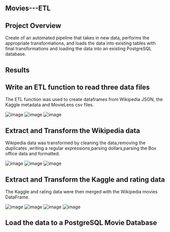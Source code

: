 ## Movies---ETL
##  Project Overview

 Create of an automated pipeline that takes in new data, performs the appropriate transformations,
 and loads the data into existing tables with final transformations and  loading  the data into an existing PostgreSQL database.
     
## Results
## Write an ETL function to read three data files 
The ETL function was used to create  dataframes from Wikipedia JSON, the Kaggle metadata and MovieLens csv files.
    
  ![image](https://user-images.githubusercontent.com/70987568/130368010-d71eecfd-0431-47c5-8323-f527966229cd.png)
  ![image](https://user-images.githubusercontent.com/70987568/130368018-1b381050-d75e-4233-a2a1-7e304c48334c.png)
   ![image](https://user-images.githubusercontent.com/70987568/130368027-4fa3b133-8507-42d9-895f-dcf1c7777cee.png)


## Extract and Transform the Wikipedia data
  Wikipedia data was transformed by cleaning the data,removing the duplicates ,writing a regular expressions,parsing
  dollars,parsing the Box office data and formatted.
  
  ![image](https://user-images.githubusercontent.com/70987568/130368053-1c682fc3-acb4-4532-99b4-c66911ceba68.png)
  ![image](https://user-images.githubusercontent.com/70987568/130368065-c9b0354b-8d95-469c-a074-91337df2b76e.png)
  ![image](https://user-images.githubusercontent.com/70987568/130368076-e3e11a80-02fb-4b39-83d5-e8867c8d3461.png)



## Extract and Transform the Kaggle and rating data
   The Kaggle and rating data were then merged with the Wikipedia movies DataFrame.

![image](https://user-images.githubusercontent.com/70987568/130362348-42059375-5fab-4f10-b07c-f2f0c2e20cf4.png)
![image](https://user-images.githubusercontent.com/70987568/130362358-826b848e-93e2-40f2-9528-07dced668540.png)
![image](https://user-images.githubusercontent.com/70987568/130362371-2f2f135d-6f30-4c2e-9a7d-38e0664221f2.png)
![image](https://user-images.githubusercontent.com/70987568/130362481-c8b65c00-0dee-4611-96de-07ccf5077a3e.png)

## Load the data to a PostgreSQL Movie Database

